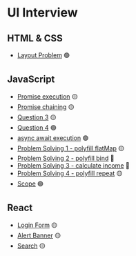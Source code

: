 # UI Interview

<!-- 
## Table of Contents

- [HTML & CSS](skills/HTML&CSS/README.md)
- [JavaScript](skills/JavaScript/README.md)
- [TypeScript](skills/TypeScript/README.md)
- [React](skills/React/README.md) -->

## HTML & CSS

- [Layout Problem](skills/HTML/question-1.md) 🟢

## JavaScript

- [Promise execution](skills/JavaScript/question-1.md) 🟡 
- [Promise chaining](skills/JavaScript/question-2.md) 🟡
- [Question 3](skills/JavaScript/question-3.md) 🟡
- [Question 4](skills/JavaScript/question-4.md) 🟢
- [async await execution](skills/JavaScript/question-5.md) 🟢
- [Problem Solving 1 - polyfill flatMap](skills/JavaScript/question-6.md) 🟡
- [Problem Solving 2 - polyfill bind](skills/JavaScript/question-7.md) 🔴
- [Problem Solving 3 - calculate income](skills/JavaScript/question-8.md) 🔴
- [Problem Solving 4 - polyfill repeat](skills/JavaScript/question-9.md) 🟡
- [Scope](skills/JavaScript/question-10.md) 🟢

<!-- ## TypeScript

- [Question 1](skills/TypeScript/question-1.md) 🟢 -->

## React

- [Login Form](skills/React/question-1.md)  🟡
- [Alert Banner](skills/React/question-2.md)  🟡
- [Search](skills/React/question-3.md)  🟡


<!-- 
**Tags:** 🟢
**Tags:** 🟡
**Tags:** 🔴 
-->